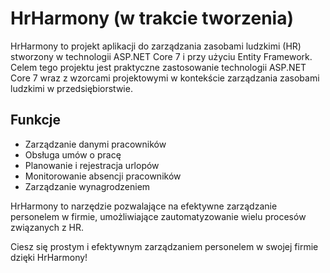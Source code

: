 # HrHarmony (w trakcie tworzenia)

HrHarmony to projekt aplikacji do zarządzania zasobami ludzkimi (HR) stworzony w technologii ASP.NET Core 7 i przy użyciu Entity Framework. Celem tego projektu jest praktyczne zastosowanie technologii ASP.NET Core 7 wraz z wzorcami projektowymi w kontekście zarządzania zasobami ludzkimi w przedsiębiorstwie.

## Funkcje

- Zarządzanie danymi pracowników
- Obsługa umów o pracę
- Planowanie i rejestracja urlopów
- Monitorowanie absencji pracowników
- Zarządzanie wynagrodzeniem

HrHarmony to narzędzie pozwalające na efektywne zarządzanie personelem w firmie, umożliwiające zautomatyzowanie wielu procesów związanych z HR.

<!--
## Uruchomienie projektu

Aby uruchomić projekt, wykonaj następujące kroki:

1. Sklonuj repozytorium na swój lokalny komputer.
2. Otwórz projekt w środowisku programistycznym.
3. Skonfiguruj połączenie z bazą danych.
4. Uruchom projekt i przetestuj go w przeglądarce.
-->

Ciesz się prostym i efektywnym zarządzaniem personelem w swojej firmie dzięki HrHarmony!
